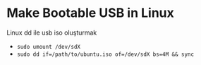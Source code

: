 # Make Bootable USB in Linux

Linux dd ile usb iso oluşturmak
* `sudo umount /dev/sdX`
* `sudo dd if=/path/to/ubuntu.iso of=/dev/sdX bs=4M && sync`